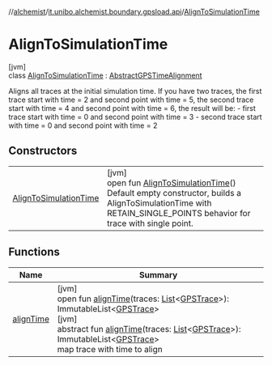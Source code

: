 //[alchemist](../../../index.md)/[it.unibo.alchemist.boundary.gpsload.api](../index.md)/[AlignToSimulationTime](index.md)

# AlignToSimulationTime

[jvm]\
class [AlignToSimulationTime](index.md) : [AbstractGPSTimeAlignment](../-abstract-g-p-s-time-alignment/index.md)

Aligns all traces at the initial simulation time. If you have two traces, the first trace start with time = 2 and second point with time = 5, the second trace start with time = 4 and second point with time = 6, the result will be: - first trace start with time = 0 and second point with time = 3 - second trace start with time = 0 and second point with time = 2

## Constructors

| | |
|---|---|
| [AlignToSimulationTime](-align-to-simulation-time.md) | [jvm]<br>open fun [AlignToSimulationTime](-align-to-simulation-time.md)()<br>Default empty constructor, builds a AlignToSimulationTime with RETAIN_SINGLE_POINTS behavior for trace with single point. |

## Functions

| Name | Summary |
|---|---|
| [alignTime](../-abstract-g-p-s-time-alignment/align-time.md) | [jvm]<br>open fun [alignTime](../-abstract-g-p-s-time-alignment/align-time.md)(traces: [List](https://docs.oracle.com/javase/8/docs/api/java/util/List.html)<[GPSTrace](../../it.unibo.alchemist.model.interfaces/-g-p-s-trace/index.md)>): ImmutableList<[GPSTrace](../../it.unibo.alchemist.model.interfaces/-g-p-s-trace/index.md)><br>[jvm]<br>abstract fun [alignTime](../-g-p-s-time-alignment/align-time.md)(traces: [List](https://docs.oracle.com/javase/8/docs/api/java/util/List.html)<[GPSTrace](../../it.unibo.alchemist.model.interfaces/-g-p-s-trace/index.md)>): ImmutableList<[GPSTrace](../../it.unibo.alchemist.model.interfaces/-g-p-s-trace/index.md)><br>map trace with time to align |
